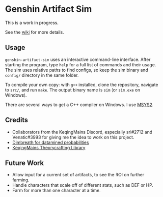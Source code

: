 # Genshin Artifact Sim

This is a work in progress.

See the [wiki](https://github.com/jeffreyan11/genshin-artifact-sim/wiki) for more details.

## Usage
`genshin-artifact-sim` uses an interactive command-line interface. After starting the program, type `help` for a full list of commands and their usage.  The sim uses relative paths to find configs, so keep the sim binary and `config/` directory in the same folder.

To compile your own copy: with `g++` installed, clone the repository, navigate to `src/`, and run `make`. The output binary name is `sim` (or `sim.exe` on Windows).

There are several ways to get a C++ compiler on Windows. I use [MSYS2](https://www.msys2.org/).

## Credits

- Collaborators from the KeqingMains Discord, especially srl#2712 and Venatic#3993 for giving me the idea to work on this project.
- [Dimbreath for datamined probabilities](https://github.com/Dimbreath/GenshinData)
- [KeqingMains Theorycrafting Library](https://library.keqingmains.com/)

## Future Work

- Allow input for a current set of artifacts, to see the ROI on further farming.
- Handle characters that scale off of different stats, such as DEF or HP.
- Farm for more than one character at a time.
